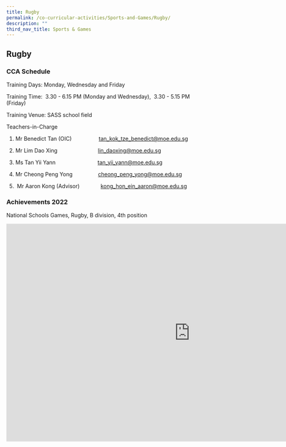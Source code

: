 ```yaml
---
title: Rugby
permalink: /co-curricular-activities/Sports-and-Games/Rugby/
description: ""
third_nav_title: Sports & Games
---
```

## Rugby 

### CCA Schedule  

Training Days: Monday, Wednesday and Friday

Training Time: &nbsp;3.30 - 6.15 PM (Monday and Wednesday),&nbsp; 3.30 - 5.15 PM (Friday)

Training Venue:&nbsp;SASS school field  
  

Teachers-in-Charge  

1. Mr Benedict Tan (OIC)&nbsp; &nbsp; &nbsp; &nbsp; &nbsp; &nbsp; &nbsp; &nbsp; &nbsp; tan_kok_tze_benedict@moe.edu.sg

2. Mr Lim Dao Xing&nbsp; &nbsp; &nbsp; &nbsp; &nbsp; &nbsp; &nbsp; &nbsp; &nbsp; &nbsp; &nbsp; &nbsp; &nbsp; &nbsp;lin_daoxing@moe.edu.sg

3. Ms Tan Yii Yann&nbsp; &nbsp; &nbsp; &nbsp; &nbsp; &nbsp; &nbsp; &nbsp; &nbsp; &nbsp; &nbsp; &nbsp; &nbsp; &nbsp; tan_yii_yann@moe.edu.sg

4. Mr Cheong Peng Yong&nbsp; &nbsp; &nbsp; &nbsp; &nbsp; &nbsp; &nbsp; &nbsp; &nbsp;cheong_peng_yong@moe.edu.sg 

5. &nbsp;Mr Aaron Kong (Advisor)&nbsp; &nbsp; &nbsp; &nbsp; &nbsp; &nbsp; &nbsp; kong_hon_ein_aaron@moe.edu.sg

### Achievements 2022

National Schools Games, Rugby, B division, 4th position

<iframe allowfullscreen="true" height="569" width="960" frameborder="0" src="https://docs.google.com/presentation/d/e/2PACX-1vS5-Rg4xnqq24dNnIBR4H0wBK505duh0_cHb9sDkLH9gH31Rk9DAjv_h6fx5V10uT9GGf1VPXwGuktP/embed?start=false&amp;loop=false&amp;delayms=3000"></iframe>